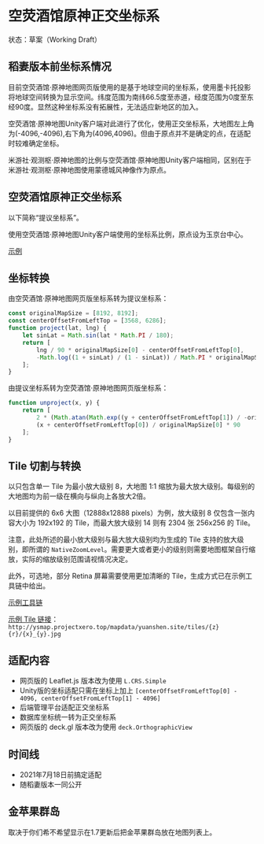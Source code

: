 # 空荧酒馆原神正交坐标系

状态：草案（Working Draft）

## 稻妻版本前坐标系情况

目前空荧酒馆·原神地图网页版使用的是基于地球空间的坐标系，使用墨卡托投影将地球空间转换为显示空间。纬度范围为南纬66.5度至赤道，经度范围为0度至东经90度。显然这种坐标系没有拓展性，无法适应新地区的加入。

空荧酒馆·原神地图Unity客户端对此进行了优化，使用正交坐标系，大地图左上角为(-4096,-4096),右下角为(4096,4096)。但由于原点并不是确定的点，在适配时较难确定坐标。

米游社·观测枢·原神地图的比例与空荧酒馆·原神地图Unity客户端相同，区别在于米游社·观测枢·原神地图使用蒙德城风神像作为原点。

## 空荧酒馆原神正交坐标系

以下简称“提议坐标系”。

使用空荧酒馆·原神地图Unity客户端使用的坐标系比例，原点设为玉京台中心。

[示例](http://ysmap.projectxero.top/?url=yuanshen.site/default.json&size=4096)

## 坐标转换

由空荧酒馆·原神地图网页版坐标系转为提议坐标系：

```javascript
const originalMapSize = [8192, 8192];
const centerOffsetFromLeftTop = [3568, 6286];
function project(lat, lng) {
    let sinLat = Math.sin(lat * Math.PI / 180);
    return [
        lng / 90 * originalMapSize[0] - centerOffsetFromLeftTop[0],
        -Math.log((1 + sinLat) / (1 - sinLat)) / Math.PI * originalMapSize[1] - centerOffsetFromLeftTop[1]
    ];
}
```

由提议坐标系转为空荧酒馆·原神地图网页版坐标系：

```javascript
function unproject(x, y) {
    return [
        2 * (Math.atan(Math.exp((y + centerOffsetFromLeftTop[1]) / -originalMapSize[1] / 2 * Math.PI))) * 180 / Math.PI - 90,
        (x + centerOffsetFromLeftTop[0]) / originalMapSize[0] * 90
    ];
}
```

## Tile 切割与转换

以只包含单一 Tile 为最小放大级别 8，大地图 1:1 缩放为最大放大级别。每级别的大地图均为前一级在横向与纵向上各放大2倍。

以目前提供的 6x6 大图（12888x12888 pixels）为例，放大级别 8 仅包含一张内容大小为 192x192 的 Tile，而最大放大级别 14 则有 2304 张 256x256 的 Tile。

注意，此处所述的最小放大级别与最大放大级别均为生成的 Tile 支持的放大级别，即所谓的 `NativeZoomLevel`。需要更大或者更小的级别则需要地图框架自行缩放，实际的缩放级别范围请视情况决定。

此外，可选地，部分 Retina 屏幕需要使用更加清晰的 Tile，生成方式已在示例工具链中给出。

[示例工具链](https://gitee.com/KYJGYSDT/map-tile-generator)

[示例 Tile 链接](http://ysmap.projectxero.top/mapdata/yuanshen.site/tiles/12@2x/7_3.jpg)：`http://ysmap.projectxero.top/mapdata/yuanshen.site/tiles/{z}{r}/{x}_{y}.jpg`

## 适配内容

- 网页版的 Leaflet.js 版本改为使用 `L.CRS.Simple`
- Unity版的坐标适配只需在坐标上加上 `[centerOffsetFromLeftTop[0] - 4096, centerOffsetFromLeftTop[1] - 4096]`
- 后端管理平台适配正交坐标系
- 数据库坐标统一转为正交坐标系
- 网页版的 deck.gl 版本改为使用 `deck.OrthographicView`

## 时间线

- 2021年7月18日前搞定适配
- 随稻妻版本一同公开

## 金苹果群岛

取决于你们希不希望显示在1.7更新后把金苹果群岛放在地图列表上。